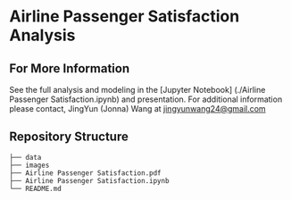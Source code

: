 # Airline Passenger Satisfaction Analysis




## For More Information
See the full analysis and modeling in the [Jupyter Notebook] (./Airline Passenger Satisfaction.ipynb) and presentation.
For additional information please contact, JingYun (Jonna) Wang at jingyunwang24@gmail.com

## Repository Structure
```
├── data
├── images
├── Airline Passenger Satisfaction.pdf
├── Airline Passenger Satisfaction.ipynb
└── README.md
```